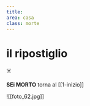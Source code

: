 ```yaml
---
title: 
area: casa
class: morte
---
```

# il ripostiglio

☠️

**SEi MORTO**
torna al [[1-inizio]]

![[foto_62.jpg]]